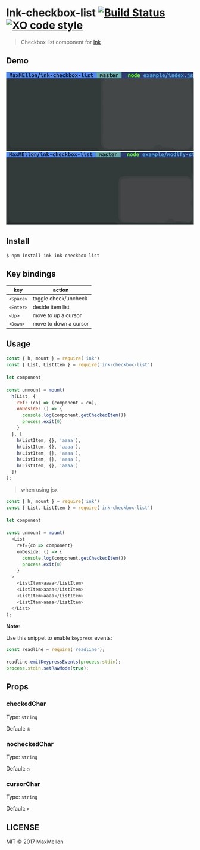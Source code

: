 # Ink-checkbox-list [![Build Status](https://travis-ci.org/MaxMEllon/ink-checkbox-list.svg?branch=master)](https://travis-ci.org/MaxMEllon/ink-checkbox-list) [![XO code style](https://img.shields.io/badge/code_style-XO-5ed9c7.svg)](https://github.com/sindresorhus/xo)

> Checkbox list component for [Ink](https://github.com/vadimdemedes/ink)

Demo
---

![Demo Image 1](./.github/demo1.gif)
![Demo Image 2](./.github/demo2.gif)

Install
---

```
$ npm install ink ink-checkbox-list
```

Key bindings
---

| key | action |
|---|---|
| `<Space>` | toggle check/uncheck |
| `<Enter>` | deside item list |
| `<Up>` | move to up a cursor |
| `<Down>` | move to down a cursor |

Usage
---

```js
const { h, mount } = require('ink')
const { List, ListItem } = require('ink-checkbox-list')

let component

const unmount = mount(
  h(List, {
    ref: (co) => (component = co),
    onDeside: () => {
      console.log(component.getCheckedItem())
      process.exit(0)
    }
  }, [
    h(ListItem, {}, 'aaaa'),
    h(ListItem, {}, 'aaaa'),
    h(ListItem, {}, 'aaaa'),
    h(ListItem, {}, 'aaaa'),
    h(ListItem, {}, 'aaaa')
  ])
);
```

> when using jsx

```js
const { h, mount } = require('ink')
const { List, ListItem } = require('ink-checkbox-list')

let component

const unmount = mount(
  <List
    ref={co => component}
    onDeside: () => {
      console.log(component.getCheckedItem())
      process.exit(0)
    }
  >
    <ListItem>aaaa</ListItem>
    <ListItem>aaaa</ListItem>
    <ListItem>aaaa</ListItem>
    <ListItem>aaaa</ListItem>
  </List>
);
```

**Note**:

Use this snippet to enable `keypress` events:

```js
const readline = require('readline');

readline.emitKeypressEvents(process.stdin);
process.stdin.setRawMode(true);
```

## Props

### checkedChar

Type: `string`

Default: `⦿`

### nocheckedChar

Type: `string`

Default: `○`

### cursorChar

Type: `string`

Default: `>`

LICENSE
---

MIT © 2017 MaxMellon
